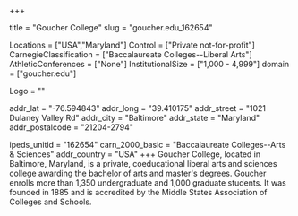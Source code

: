 
+++

title = "Goucher College"
slug = "goucher.edu_162654"

Locations = ["USA","Maryland"]
Control = ["Private not-for-profit"]
CarnegieClassification = ["Baccalaureate Colleges--Liberal Arts"]
AthleticConferences = ["None"]
InstitutionalSize = ["1,000 - 4,999"]
domain = ["goucher.edu"]

Logo = ""

addr_lat = "-76.594843"
addr_long = "39.410175"
addr_street = "1021 Dulaney Valley Rd"
addr_city = "Baltimore"
addr_state = "Maryland"
addr_postalcode = "21204-2794"

ipeds_unitid = "162654"
carn_2000_basic = "Baccalaureate Colleges--Arts & Sciences"
addr_country = "USA"
+++
    Goucher College, located in Baltimore, Maryland, is a private, coeducational liberal arts and sciences college awarding the bachelor of arts and master's degrees. Goucher enrolls more than 1,350 undergraduate and 1,000 graduate students. It was founded in 1885 and is accredited by the Middle States Association of Colleges and Schools.
